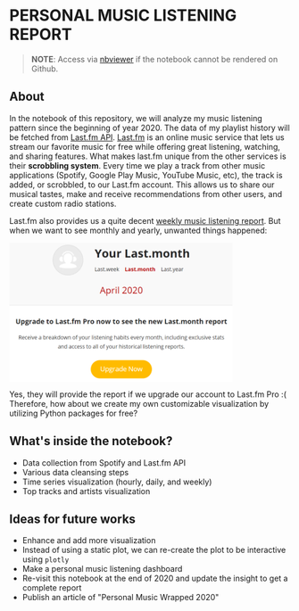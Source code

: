 # PERSONAL MUSIC LISTENING REPORT

> **NOTE**: Access via [nbviewer](https://nbviewer.jupyter.org/github/tomytjandra/lastfm-music-listening-report/blob/master/Personal%20Music%20Listening%20Report.ipynb#Visualization) if the notebook cannot be rendered on Github.

## About
In the notebook of this repository, we will analyze my music listening pattern since the beginning of year 2020. The data of my playlist history will be fetched from [Last.fm API](https://www.last.fm/api/). [Last.fm](https://www.last.fm/) is an online music service that lets us stream our favorite music for free while offering great listening, watching, and sharing features. What makes last.fm unique from the other services is their **scrobbling system**. Every time we play a track from other music applications (Spotify, Google Play Music, YouTube Music, etc), the track is added, or scrobbled, to our Last.fm account. This allows us to share our musical tastes, make and receive recommendations from other users, and create custom radio stations.

Last.fm also provides us a quite decent [weekly music listening report](https://www.last.fm/user/tomythovens/listening-report/week). But when we want to see monthly and yearly, unwanted things happened:

<img src="asset/Last.month.png" width="400" align="center">

Yes, they will provide the report if we upgrade our account to Last.fm Pro :( Therefore, how about we create my own customizable visualization by utilizing Python packages for free?

## What's inside the notebook?
- Data collection from Spotify and Last.fm API
- Various data cleansing steps
- Time series visualization (hourly, daily, and weekly)
- Top tracks and artists visualization

## Ideas for future works
- Enhance and add more visualization
- Instead of using a static plot, we can re-create the plot to be interactive using `plotly`
- Make a personal music listening dashboard
- Re-visit this notebook at the end of 2020 and update the insight to get a complete report
- Publish an article of "Personal Music Wrapped 2020"